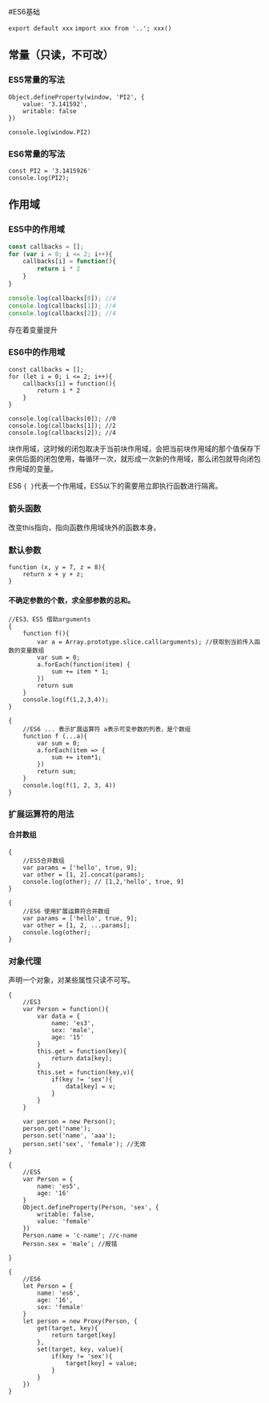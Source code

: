 #ES6基础

`export default xxx`
`import xxx from '..'; xxx()`

## 常量（只读，不可改）

### ES5常量的写法

```ES5
Object.defineProperty(window, 'PI2', {
	value: '3.141592',
	writable: false
})

console.log(window.PI2)
```

### ES6常量的写法

```
const PI2 = '3.1415926'
console.log(PI2);
```

## 作用域

### ES5中的作用域

```js
const callbacks = [];
for (var i = 0; i <= 2; i++){
	callbacks[i] = function(){
		return i * 2
	}
}

console.log(callbacks[0]); //4
console.log(callbacks[1]); //4
console.log(callbacks[2]); //4
```
存在着变量提升

### ES6中的作用域

```
const callbacks = [];
for (let i = 0; i <= 2; i++){
	callbacks[i] = function(){
		return i * 2
	}
}

console.log(callbacks[0]); //0
console.log(callbacks[1]); //2
console.log(callbacks[2]); //4
```
块作用域，这时候的闭包取决于当前块作用域，会把当前块作用域的那个值保存下来供后面的闭包使用，每循环一次，就形成一次新的作用域，那么闭包就导向闭包作用域的变量。

ES6 `{ }`代表一个作用域，ES5以下的需要用立即执行函数进行隔离。

### 箭头函数

改变this指向，指向函数作用域块外的函数本身。

### 默认参数

```
function (x, y = 7, z = 8){
	return x + y + z;
}

```

#### 不确定参数的个数，求全部参数的总和。

``` 
//ES3、ES5 借助arguments
{
	function f(){
		var a = Array.prototype.slice.call(arguments); //获取到当前传入函数的变量数组
		var sum = 0;
		a.forEach(function(item) {
			sum += item * 1;
		})
		return sum
	}
	console.log(f(1,2,3,4));
}
```

```ES6
{
	//ES6 ... 表示扩展运算符 a表示可变参数的列表，是个数组
	function f (...a){
		var sum = 0;
		a.forEach(item => {
			sum += item*1;
		})
		return sum;
	}
	console.log(f(1, 2, 3, 4))
}
```

### 扩展运算符的用法

#### 合并数组
```
{
	//ES5合并数组
	var params = ['hello', true, 9];
	var other = [1, 2].concat(params);
	console.log(other); // [1,2,'hello', true, 9]
}
```

```
{
	//ES6 使用扩展运算符合并数组
	var params = ['hello', true, 9];
	var other = [1, 2, ...params];
	console.log(other);
}
```

### 对象代理

声明一个对象，对某些属性只读不可写。

```JS
{
	//ES3
	var Person = function(){
		var data = {
			name: 'es3',
			sex: 'male',
			age: '15'
		}
		this.get = function(key){
			return data[key];
		}
		this.set = function(key,v){
			if(key != 'sex'){
				data[key] = v;
			}
		}
	}
	
	var person = new Person();
	person.get('name');
	person.set('name', 'aaa');
	person.set('sex', 'female'); //无效
}
```

```
{
	//ES5
	var Person = {
		name: 'es5',
		age: '16'
	}
	Object.defineProperty(Person, 'sex', {
		writable: false,
		value: 'female'
	})
	Person.name = 'c-name'; //c-name
	Person.sex = 'male'; //报错
	
}
```

```
{
	//ES6
	let Person = {
		name: 'es6',
		age: '16',
		sex: 'female'
	}
	let person = new Proxy(Person, {
		get(target, key){
			return target[key]
		},
		set(target, key, value){
			if(key != 'sex'){
				target[key] = value;
			}
		}
	})
}
```

